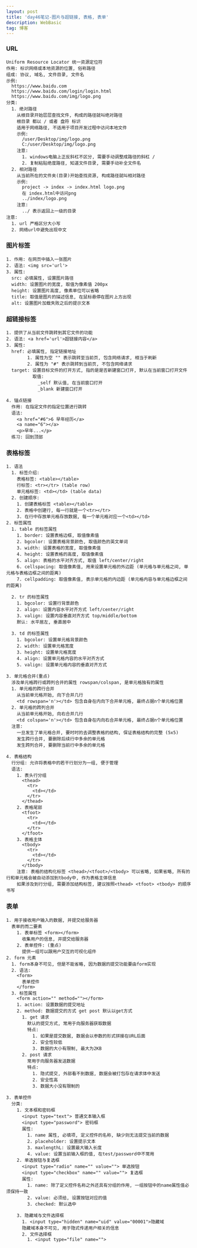 ```yaml
---
layout: post
title: 'day46笔记-图片与超链接, 表格, 表单'
description: WebBasic
tag: 博客
---    
```

### URL
    Uniform Resource Locator 统一资源定位符
    作用: 标识网络或本地资源的位置, 俗称路径
    组成: 协议, 域名, 文件目录, 文件名
    示例:
      https://www.baidu.com
      https://www.baidu.com/login/login.html
      https://www.baidu.com/img/logo.png
    分类:
      1. 绝对路径
        从根目录开始层层查找文件, 构成的路径就叫绝对路径
        根目录 都以 / 或者 盘符 标识
        适用于网络路径, 不适用于项目开发过程中访问本地文件
        示例:
          /user/Desktop/img/logo.png
          C:/user/Desktop/img/logo.png
        注意:
          1. windows电脑上正反斜杠不区分, 需要手动调整成路径的斜杠 /
          2. 复制粘贴绝度路径, 知道文件目录, 需要手动补全文件名
      2. 相对路径
        从当前所在的文件夹(目录)开始查找资源, 构成路径就叫相对路径
        示例:
          project -> index -> index.html logo.png
          在 index.html中访问png
          ../index/logo.png
        注意:
          ../ 表示返回上一级的目录
    注意:
      1. url 严格区分大小写
      2. 网络url中避免出现中文

### 图片标签
    1. 作用: 在网页中插入一张图片
    2. 语法: <img src='url'>
    3. 属性:
      src: 必填属性, 设置图片路径
      width: 设置图片的宽度, 取值为像素值 200px
      height: 设置图片高度, 像素单位可以省略
      title: 取值是图片的描述信息, 在鼠标悬停在图片上方出现
      alt: 设置图片加载失败之后的提示文本

### 超链接标签
    1. 提供了从当前文件跳转到其它文件的功能
    2. 语法: <a href='url'>超链接内容</a>
    3. 属性:
      href: 必填属性, 指定链接地址
            1. 属性为空 "" 表示跳转至当前页, 包含网络请求, 相当于刷新
            2. 属性为 "#" 表示跳转到当前页, 不包含网络请求
      target: 设置目标文件的打开方式, 指的是是否新建窗口打开, 默认在当前窗口打开文件
              取值:
                _self 默认值, 在当前窗口打开
                _blank 新建窗口打开

    4. 锚点链接
      作用: 在指定文件的指定位置进行跳转
      语法:
        <a href="#6">6 早年经历</a>
        <a name="6"></a>
        <p>早年...</p>
      练习: 回到顶部

### 表格标签
    1. 语法
      1. 标签介绍:
        表格标签: <table></table>
        行标签: <tr></tr> (table row)
        单元格标签: <td></td> (table data)
      2. 创建顺序:
        1. 创建表格标签 <table></table>
        2. 表格中创建行, 每一行就是一个<tr></tr>
        3. 在行中存放单元格存放数据, 每一个单元格对应一个<td></td>
    2. 标签属性
      1. table 的标签属性
        1. border: 设置表格边框, 取值像素值
        2. bgcolor: 设置表格背景颜色, 取值颜色的英文单词
        3. width: 设置表格的宽度, 取值像素值
        4. height: 设置表格的高度, 取值像素值
        5. align: 表格的水平对齐方式, 取值 left/center/right
        6. cellspacing: 取值像素值, 用来设置单元格的外边距 (单元格与单元格之间, 单元格与表格边框之间的距离)
        7. cellpadding: 取值像素值, 表示单元格的内边距 (单元格内容与单元格边框之间的距离)

      2. tr 的标签属性
        1. bgcolor: 设置行背景颜色
        2. align: 设置内容水平对齐方式 left/center/right
        3. valign: 设置内容垂直对齐方式 top/middle/bottom
        默认: 水平居左, 垂直居中

      3. td 的标签属性
        1. bgcolor: 设置单元格背景颜色
        2. width: 设置单元格宽度
        3. height: 设置单元格宽度
        4. align: 设置单元格内容的水平对齐方式
        5. valign: 设置单元格内容的垂直对齐方式

    3. 单元格合并(重点)
      涉及单元格跨行或跨列合并的属性 rowspan/colspan, 是单元格独有的属性
      1. 单元格的跨行合并
        从当前单元格开始, 向下合并几行
        <td rowspan='n'></td> 包含自身在内向下合并单元格, 最终占据n个单元格位置
      2. 单元格的跨列合并
        从当前单元格开始, 向右合并几行
        <td colspan='n'></td> 包含自身在内向右合并单元格, 最终占据n个单元格位置
      注意:
        一旦发生了单元格合并, 要时时的去调整表格的结构, 保证表格结构的完整 (5x5)
        发生跨行合并, 要删除后续行中多余的单元格
        发生跨列合并, 要删除当前行中多余的单元格

    4. 表格结构
      行分组: 允许将表格中的若干行划分为一组, 便于管理
      语法:
        1. 表头行分组
          <thead>
            <tr>
              <td></td>
            </tr>
          </thead>
        2. 表格尾部
          <tfoot>
            <tr>
              <td></td>
            </tr>
          </tfoot>
        3. 表格主体
          <tbody>
            <tr>
              <td></td>
            </tr>
          </tbody>
        注意: 表格的结构化标签 <thead>/<tfoot>/<tbody> 可以省略, 如果省略, 所有的行和单元格会被自动添加到tbody中, 作为表格主体信息
        如果涉及到行分组, 需要添加结构标签, 建议按照<thead> <tfoot> <tbody> 的顺序书写

### 表单
    1. 用于接收用户输入的数据, 并提交给服务器
      表单的而二要素
        1. 表单标签 <form></form>
          收集用户的信息, 并提交给服务器
        2. 表单控件: (重点)
          提供一组可以跟用户交互的可视化组件
    2. form 元素
      1. form本身不可见, 但是不能省略, 因为数据的提交功能要由form实现
      2. 语法:
        <form>
          表单控件
        </form>
      3. 标签属性
        <form action="" method=""></form>
        1. action: 设置数据的提交地址
        2. method: 数据提交的方式 get post 默认以get方式
          1. get 请求
            默认的提交方式, 常用于向服务器获取数据
            特点:
              1. 如果是提交数据, 数据会以参数的形式拼接在URL后面
              2. 安全性较低
              3. 数据的大小有限制, 最大为2KB
          2. post 请求
            常用于向服务器发送数据
            特点:
              1. 隐式提交, 外部看不到数据, 数据会被打包存在请求体中发送
              2. 安全性高
              3. 数据大小没有限制的

    3. 表单控件
      分类:
        1. 文本框和密码框
          <input type="text"> 普通文本输入框
          <input type="password"> 密码框
          属性:
            1. name 属性, 必填项, 定义控件的名称, 缺少则无法提交当前的数据
            2. placeholder: 设置提示文本
            3. maxlengthL: 设置最大输入长度
            4. value: 设置当前输入框的值, 在test/password中不常用
        2. 单选按钮与复选框
          <input type="radio" name="" value=""> 单选按钮
          <input type="checkbox" name="" value=""> 复选框
          属性:
            1. name: 除了定义控件名称之外还具有分组的作用, 一组按钮中的name属性值必须保持一致
            2. value: 必须给, 设置按钮对应的值
            3. checked: 默认选中

        3. 隐藏域与文件选择框
          1. <input type="hidden" name="uid" value="00001">隐藏域
          隐藏域本身不可见, 用于隐式传递用户相关的信息
          2. 文件选择框
            1. <input type="file" name="">
